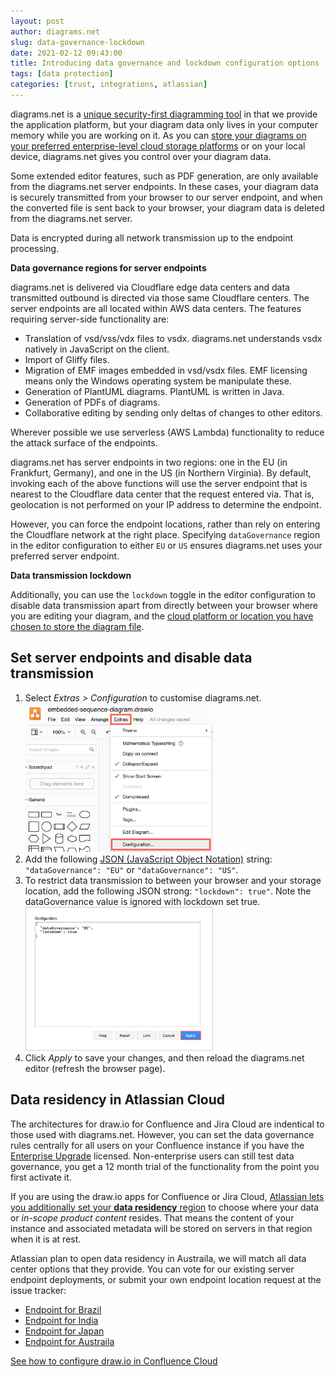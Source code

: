 ```yaml
---
layout: post
author: diagrams.net
slug: data-governance-lockdown
date: 2021-02-12 09:43:00
title: Introducing data governance and lockdown configuration options
tags: [data protection]
categories: [trust, integrations, atlassian]
---
```


diagrams.net is a [unique security-first diagramming tool](/blog/data-protection.html) in that we provide the application platform, but your diagram data only lives in your computer memory while you are working on it.  As you can [store your diagrams on your preferred enterprise-level cloud storage platforms](/blog/secure-diagramming-storage.html) or on your local device, diagrams.net gives you control over your diagram data.

Some extended editor features, such as PDF generation, are only available from the diagrams.net server endpoints. In these cases, your diagram data is securely transmitted from your browser to our server endpoint, and when the converted file is sent back to your browser, your diagram data is deleted from the diagrams.net server.

Data is encrypted during all network transmission up to the endpoint processing.


**Data governance regions for server endpoints**


diagrams.net is delivered via Cloudflare edge data centers and data transmitted outbound is directed via those same Cloudflare centers. The server endpoints are all located within AWS data centers. The features requiring server-side functionality are:

- Translation of vsd/vss/vdx files to vsdx. diagrams.net understands vsdx natively in JavaScript on the client.
- Import of Gliffy files.
- Migration of EMF images embedded in vsd/vsdx files. EMF licensing means only the Windows operating system be manipulate these.
- Generation of PlantUML diagrams. PlantUML is written in Java.
- Generation of PDFs of diagrams.
- Collaborative editing by sending only deltas of changes to other editors.

Wherever possible we use serverless (AWS Lambda) functionality to reduce the attack surface of the endpoints.

diagrams.net has server endpoints in two regions: one in the EU (in Frankfurt, Germany), and one in the US (in Northern Virginia). By default, invoking each of the above functions will use the server endpoint that is nearest to the Cloudflare data center that the request entered via. That is, geolocation is not performed on your IP address to determine the endpoint.

However, you can force the endpoint locations, rather than rely on entering the Cloudflare network at the right place. Specifying ``dataGovernance`` region in the editor configuration to either ``EU`` or ``US`` ensures diagrams.net uses your preferred server endpoint. 


**Data transmission lockdown**


Additionally, you can use the ``lockdown`` toggle in the editor configuration to disable data transmission apart from directly between your browser where you are editing your diagram, and the [cloud platform or location you have chosen to store the diagram file](/doc/faq/storage-location-select.html). 

## Set server endpoints and disable data transmission


1. Select _Extras > Configuration_ to customise diagrams.net.
<br /><img src="/assets/img/blog/extras-configuration-menu.png" style="width=100%;max-width:300px;height:auto;" alt="Access the diagrams.net configuration via Extras > Configuration">
2. Add the following [JSON (JavaScript Object Notation)](http://www.json.org/) string: ``"dataGovernance": "EU"`` or ``"dataGovernance": "US"``.
3. To restrict data transmission to between your browser and your storage location, add the following JSON strong: ``"lockdown": true"``. Note the dataGovernance value is ignored with lockdown set true.
<br /><img src="/assets/img/blog/edit-configuration-data-governance-lockdown.png" style="width=100%;max-width:300px;height:auto;" alt="Set which diagrams.net server region to use and restrict data transmission to between browser and storage location only in the editor configuration JSON code">
4. Click _Apply_ to save your changes, and then reload the diagrams.net editor (refresh the browser page).


## Data residency in Atlassian Cloud


The architectures for draw.io for Confluence and Jira Cloud are indentical to those used with diagrams.net. However, you can set the data governance rules centrally for all users on your Confluence instance if you have the [Enterprise Upgrade](https://marketplace.atlassian.com/apps/1223960/draw-io-enterprise-upgrade) licensed. Non-enterprise users can still test data governance, you get a 12 month trial of the functionality from the point you first activate it.

 If you are using the draw.io apps for Confluence or Jira Cloud, [Atlassian lets you additionally set your **data residency** region](https://confluence.atlassian.com/cloud/manage-data-residency-976763149.html) to choose where your data or _in-scope product content_ resides. That means the content of your instance and associated metadata will be stored on servers in that region when it is at rest.

 Atlassian plan to open data residency in Austraila, we will match all data center options that they provide. You can vote for our existing server endpoint deployments, or submit your own endpoint location request at the issue tracker:

- [Endpoint for Brazil](https://github.com/jgraph/drawio/issues/1815)
- [Endpoint for India](https://github.com/jgraph/drawio/issues/1816)
- [Endpoint for Japan](https://github.com/jgraph/drawio/issues/1817)
- [Endpoint for Austraila](https://github.com/jgraph/drawio/issues/1818)

[See how to configure draw.io in Confluence Cloud](/doc/drawio-confluence-cloud.html)